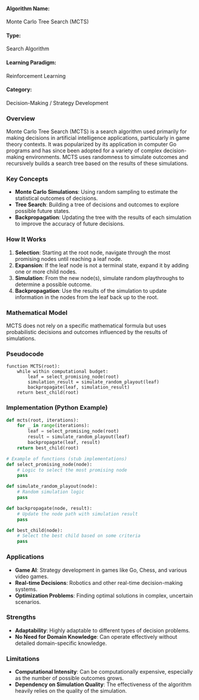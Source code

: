 #### Algorithm Name: 
Monte Carlo Tree Search (MCTS)

#### Type: 
Search Algorithm

#### Learning Paradigm: 
Reinforcement Learning

#### Category: 
Decision-Making / Strategy Development

### Overview
Monte Carlo Tree Search (MCTS) is a search algorithm used primarily for making decisions in artificial intelligence applications, particularly in game theory contexts. It was popularized by its application in computer Go programs and has since been adopted for a variety of complex decision-making environments. MCTS uses randomness to simulate outcomes and recursively builds a search tree based on the results of these simulations.

### Key Concepts
- **Monte Carlo Simulations**: Using random sampling to estimate the statistical outcomes of decisions.
- **Tree Search**: Building a tree of decisions and outcomes to explore possible future states.
- **Backpropagation**: Updating the tree with the results of each simulation to improve the accuracy of future decisions.

### How It Works
1. **Selection**: Starting at the root node, navigate through the most promising nodes until reaching a leaf node.
2. **Expansion**: If the leaf node is not a terminal state, expand it by adding one or more child nodes.
3. **Simulation**: From the new node(s), simulate random playthroughs to determine a possible outcome.
4. **Backpropagation**: Use the results of the simulation to update information in the nodes from the leaf back up to the root.

### Mathematical Model
MCTS does not rely on a specific mathematical formula but uses probabilistic decisions and outcomes influenced by the results of simulations.

### Pseudocode
```plaintext
function MCTS(root):
    while within computational budget:
        leaf = select_promising_node(root)
        simulation_result = simulate_random_playout(leaf)
        backpropagate(leaf, simulation_result)
    return best_child(root)
```

### Implementation (Python Example)
```python
def mcts(root, iterations):
    for _ in range(iterations):
        leaf = select_promising_node(root)
        result = simulate_random_playout(leaf)
        backpropagate(leaf, result)
    return best_child(root)

# Example of functions (stub implementations)
def select_promising_node(node):
    # Logic to select the most promising node
    pass

def simulate_random_playout(node):
    # Random simulation logic
    pass

def backpropagate(node, result):
    # Update the node path with simulation result
    pass

def best_child(node):
    # Select the best child based on some criteria
    pass
```

### Applications
- **Game AI**: Strategy development in games like Go, Chess, and various video games.
- **Real-time Decisions**: Robotics and other real-time decision-making systems.
- **Optimization Problems**: Finding optimal solutions in complex, uncertain scenarios.

### Strengths
- **Adaptability**: Highly adaptable to different types of decision problems.
- **No Need for Domain Knowledge**: Can operate effectively without detailed domain-specific knowledge.

### Limitations
- **Computational Intensity**: Can be computationally expensive, especially as the number of possible outcomes grows.
- **Dependency on Simulation Quality**: The effectiveness of the algorithm heavily relies on the quality of the simulation.
